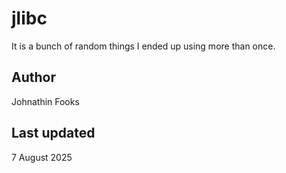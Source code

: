 # jlibc
It is a bunch of random things I ended up using more than once.

## Author
Johnathin Fooks

## Last updated
7 August 2025
